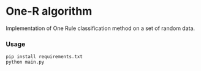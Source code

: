 # One-R algorithm

Implementation of One Rule classification method on a set of random data.

### Usage
```
pip install requirements.txt
python main.py
```
